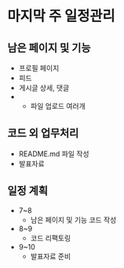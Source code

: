 # 마지막 주 일정관리

## 남은 페이지 및 기능

- 프로필 페이지
- 피드
- 게시글 상세, 댓글
- - 파일 업로드 여러개

## 코드 외 업무처리

- README.md 파일 작성
- 발표자료

## 일정 계획

- 7~8
  - 남은 페이지 및 기능 코드 작성
- 8~9
  - 코드 리팩토링
- 9~10
  - 발표자료 준비
